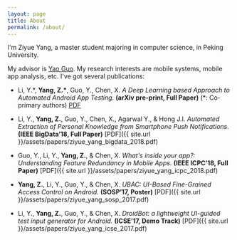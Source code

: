 ```yaml
---
layout: page
title: About
permalink: /about/
---
```


I'm Ziyue Yang, a master student majoring in computer science, in Peking University.

My advisor is [Yao Guo](http://sei.pku.edu.cn/~yaoguo/). My research interests are mobile systems, mobile app analysis, etc. I've got several publications:

* Li, Y.\*, __Yang, Z.\*__, Guo, Y., Chen, X. _A Deep Learning based Approach to Automated Android App Testing._ __(arXiv pre-print, Full Paper)__ (*: Co-primary authors) [PDF](https://arxiv.org/pdf/1901.02633)

* Li, Y., __Yang, Z.__, Guo, Y., Chen, X., Agarwal Y., & Hong J.I. _Automated Extraction of Personal Knowledge from Smartphone Push Notifications._ __(IEEE BigData’18, Full Paper)__ [PDF]({{ site.url }}/assets/papers/ziyue_yang_bigdata_2018.pdf)

* Guo, Y., Li, Y., __Yang, Z.__, & Chen, X. _What's inside your app?: Understanding Feature Redundancy in Mobile Apps._ __(IEEE ICPC’18, Full Paper)__ [PDF]({{ site.url }}/assets/papers/ziyue_yang_icpc_2018.pdf)

* __Yang, Z.__, Li, Y., Guo, Y., & Chen, X. _UBAC: UI-Based Fine-Grained Access Control on Android._ __(SOSP’17, Poster)__ [PDF]({{ site.url }}/assets/papers/ziyue_yang_sosp_2017.pdf)

* Li, Y., __Yang, Z.__, Guo, Y., & Chen, X. _DroidBot: a lightweight UI-guided test input generator for Android._ __(ICSE’17, Demo Track)__ [PDF]({{ site.url }}/assets/papers/ziyue_yang_icse_2017.pdf)


